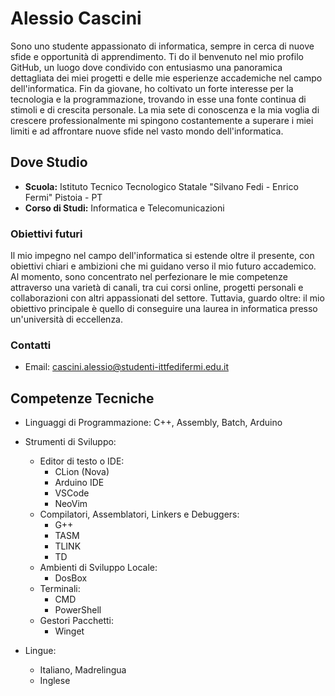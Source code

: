 # Alessio Cascini

Sono uno studente appassionato di informatica, sempre in cerca di nuove sfide e opportunità di apprendimento. Ti do il benvenuto nel mio profilo GitHub, un luogo dove condivido con entusiasmo una panoramica dettagliata dei miei progetti e delle mie esperienze accademiche nel campo dell'informatica. Fin da giovane, ho coltivato un forte interesse per la tecnologia e la programmazione, trovando in esse una fonte continua di stimoli e di crescita personale. La mia sete di conoscenza e la mia voglia di crescere professionalmente mi spingono costantemente a superare i miei limiti e ad affrontare nuove sfide nel vasto mondo dell'informatica.

## Dove Studio

- **Scuola:** Istituto Tecnico Tecnologico Statale "Silvano Fedi - Enrico Fermi" Pistoia - PT 
- **Corso di Studi:** Informatica e Telecomunicazioni

### Obiettivi futuri
Il mio impegno nel campo dell'informatica si estende oltre il presente, con obiettivi chiari e ambizioni che mi guidano verso il mio futuro accademico. Al momento, sono concentrato nel perfezionare le mie competenze attraverso una varietà di canali, tra cui corsi online, progetti personali e collaborazioni con altri appassionati del settore. Tuttavia, guardo oltre: il mio obiettivo principale è quello di conseguire una laurea in informatica presso un'università di eccellenza.

### Contatti

- Email: cascini.alessio@studenti-ittfedifermi.edu.it

<!---
## Interessi di Studio

Sono particolarmente interessato a:

- [Argomento 1]
- [Argomento 2]
- [Argomento 3]

## Progetti Principali

### [Nome Progetto 1](link al progetto)

Breve descrizione del progetto.

### [Nome Progetto 2](link al progetto)

Breve descrizione del progetto. --->

## Competenze Tecniche

- Linguaggi di Programmazione: C++, Assembly, Batch, Arduino
<!---- Frameworks: [Frameworks] --->
- Strumenti di Sviluppo:
  - Editor di testo o IDE:
    - CLion (Nova)
    - Arduino IDE
    - VSCode
    - NeoVim
  - Compilatori, Assemblatori, Linkers e Debuggers:
    - G++
    - TASM
    - TLINK
    - TD
  - Ambienti di Sviluppo Locale:
    - DosBox
  - Terminali:
    - CMD
    - PowerShell
  - Gestori Pacchetti:
    - Winget

- Lingue:
  - Italiano, Madrelingua
  - Inglese

 <!---
## Corsi
- [Nome del corso 1] - [Istituzione/Organizzazione] - [Anno]
- [Nome del corso 2] - [Istituzione/Organizzazione] - [Anno]
- [Nome del corso 3] - [Istituzione/Organizzazione] - [Anno]

## Esperienze
- [Posizione] presso [Azienda/Istituzione] - [Periodo]
  Breve descrizione delle responsabilità e delle realizzazioni.

- [Posizione] presso [Azienda/Istituzione] - [Periodo]
  Breve descrizione delle responsabilità e delle realizzazioni. 
  --->
